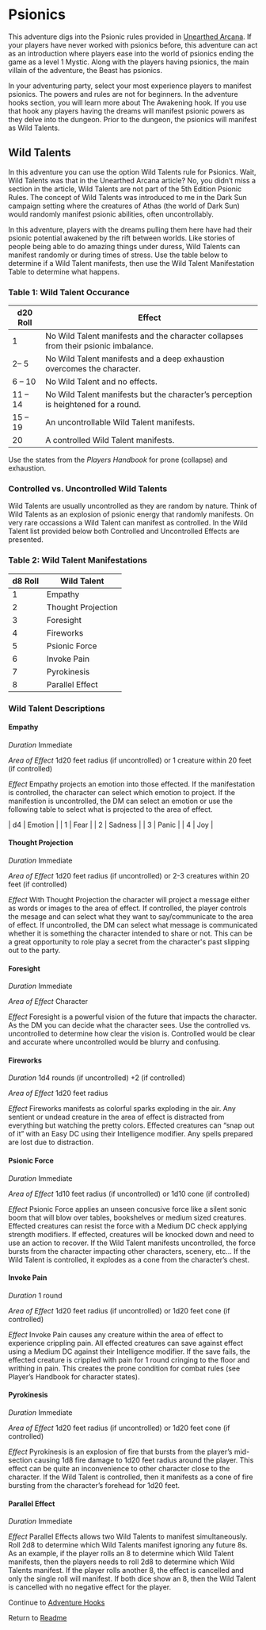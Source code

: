 # Psionics

This adventure digs into the Psionic rules provided in [Unearthed Arcana](http://media.wizards.com/2017/dnd/downloads/UAMystic3.pdf). If your players have never worked with psionics before, this adventure can act as an introduction where players ease into the world of psionics ending the game as a level 1 Mystic. Along with the players having psionics, the main villain of the adventure, the Beast has psionics.

In your adventuring party, select your most experience players to manifest psionics. The powers and rules are not for beginners. In the adventure hooks section, you will learn more about The Awakening hook. If you use that hook any players having the dreams will manifest psionic powers as they delve into the dungeon. Prior to the dungeon, the psionics will manifest as Wild Talents. 

## Wild Talents

In this adventure you can use the option Wild Talents rule for Psionics. Wait, Wild Talents was that in the Unearthed Arcana article? No, you didn’t miss a section in the article, Wild Talents are not part of the 5th Edition Psionic Rules. The concept of Wild Talents was introduced to me in the Dark Sun campaign setting where the creatures of Athas (the world of Dark Sun) would randomly manifest psionic abilities, often uncontrollably.

In this adventure, players with the dreams pulling them here have had their psionic potential awakened by the rift between worlds. Like stories of people being able to do amazing things under duress, Wild Talents can manifest randomly or during times of stress. Use the table below to determine if a Wild Talent manifests, then use the Wild Talent Manifestation Table to determine what happens.

### Table 1: Wild Talent Occurance

d20 Roll | Effect
-------- | ----------------------------------------------------------------------------------
1        | No Wild Talent manifests and the character collapses from their psionic imbalance.
2– 5     | No Wild Talent manifests and a deep exhaustion overcomes the character.
6 – 10   | No Wild Talent and no effects.
11 – 14  | No Wild Talent manifests but the character’s perception is heightened for a round.
15 – 19  | An uncontrollable Wild Talent manifests.
20       | A controlled Wild Talent manifests.

Use the states from the *Players Handbook* for prone (collapse) and exhaustion.

### Controlled vs. Uncontrolled Wild Talents

Wild Talents are usually uncontrolled as they are random by nature. Think of Wild Talents as an explosion of psionic energy that randomly manifests. On very rare occassions a Wild Talent can manifest as controlled. In the Wild Talent list provided below both Controlled and Uncontrolled Effects are presented.

### Table 2: Wild Talent Manifestations

| d8 Roll   | Wild Talent              |
| --------- | ------------------------ |
| 1         | Empathy                  |
| 2         | Thought Projection       |
| 3         | Foresight                |
| 4         | Fireworks                |
| 5         | Psionic Force            |
| 6         | Invoke Pain              |
| 7         | Pyrokinesis              |
| 8         | Parallel Effect          |

### Wild Talent Descriptions

#### Empathy

*Duration* Immediate

*Area of Effect* 1d20 feet radius (if uncontrolled) or 1 creature within 20 feet (if controlled)

*Effect* Empathy projects an emotion into those effected. If the manifestation is controlled, the character can select which emotion to project. If the manifestion is uncontrolled, the DM can select an emotion or use the following table to select what is projected to the area of effect.

| d4 | Emotion |
| 1  | Fear    |
| 2  | Sadness |
| 3  | Panic   |
| 4  | Joy     |

#### Thought Projection

*Duration* Immediate

*Area of Effect* 1d20 feet radius (if uncontrolled) or 2-3 creatures within 20 feet (if controlled)

*Effect* With Thought Projection the character will project a message either as words or images to the area of effect. If controlled, the player controls the mesage and can select what they want to say/communicate to the area of effect. If uncontrolled, the DM can select what message is communicated whether it is something the character intended to share or not. This can be a great opportunity to role play a secret from the character's past slipping out to the party.

#### Foresight

*Duration* Immediate

*Area of Effect* Character

*Effect* Foresight is a powerful vision of the future that impacts the character. As the DM you can decide what the character sees. Use the controlled vs. uncontrolled to determine how clear the vision is. Controlled would be clear and accurate where uncontrolled would be blurry and confusing.

#### Fireworks

*Duration* 1d4 rounds (if uncontrolled) +2 (if controlled)

*Area of Effect* 1d20 feet radius

*Effect* Fireworks manifests as colorful sparks exploding in the air. Any sentient or undead creature in the area of effect is distracted from everything but watching the pretty colors. Effected creatures can “snap out of it” with an Easy DC using their Intelligence modifier. Any spells prepared are lost due to distraction.

#### Psionic Force

*Duration* Immediate

*Area of Effect* 1d10 feet radius (if uncontrolled) or 1d10 cone (if controlled)

*Effect* Psionic Force applies an unseen concusive force like a silent sonic boom that will blow over tables, bookshelves or medium sized creatures. Effected creatures can resist the force with a Medium DC check applying strength modifiers. If effected, creatures will be knocked down and need to use an action to recover. If the Wild Talent manifests uncontrolled, the force bursts from the character impacting other characters, scenery, etc... If the Wild Talent is controlled, it explodes as a cone from the character’s chest.

#### Invoke Pain

*Duration* 1 round

*Area of Effect* 1d20 feet radius (if uncontrolled) or 1d20 feet cone (if controlled)

*Effect* Invoke Pain causes any creature within the area of effect to experience crippling pain. All effected creatures can save against effect using a Medium DC against their Intelligence modifier. If the save fails, the effected creature is crippled with pain for 1 round cringing to the floor and writhing in pain. This creates the prone condition for combat rules (see Player’s Handbook for character states).

#### Pyrokinesis

*Duration* Immediate

*Area of Effect* 1d20 feet radius (if uncontrolled) or 1d20 feet cone (if controlled)

*Effect* Pyrokinesis is an explosion of fire that bursts from the player’s mid-section causing 1d8 fire damage to 1d20 feet radius around the player. This effect can be quite an inconvenience to other character close to the character. If the Wild Talent is controlled, then it manifests as a cone of fire bursting from the character’s forehead for 1d20 feet.

#### Parallel Effect

*Duration* Immediate

*Effect* Parallel Effects allows two Wild Talents to manifest simultaneously. Roll 2d8 to determine which Wild Talents manifest ignoring any future 8s. As an example, if the player rolls an 8 to determine which Wild Talent manifests, then the players needs to roll 2d8 to determine which Wild Talents manifest. If the player rolls another 8, the effect is cancelled and only the single roll will manifest. If both dice show an 8, then the Wild Talent is cancelled with no negative effect for the player.

Continue to [Adventure Hooks](AdventureHooks.md)

Return to [Readme](Readme.md)